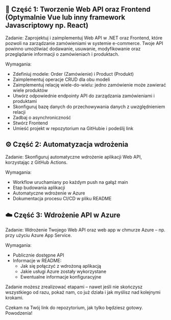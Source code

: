 ## 🛒 Część 1: Tworzenie Web API oraz Frontend (Optymalnie Vue lub inny framework Javascriptowy np. React)

Zadanie:
Zaprojektuj i zaimplementuj Web API w .NET oraz Frontend, które pozwoli na zarządzanie zamówieniami w systemie e-commerce. Twoje API powinno umożliwiać dodawanie, usuwanie, modyfikowanie oraz przeglądanie informacji o zamówieniach i produktach.

Wymagania:
<ul>
    <li>Zdefiniuj modele: Order (Zamówienie) i Product (Produkt)</li>
    <li>Zaimplementuj operacje CRUD dla obu modeli</li>
    <li>Zaimplementuj relację wiele-do-wielu: jedno zamówienie może zawierać wiele produktów</li>
    <li>Utwórz odpowiednie endpointy API do zarządzania zamówieniami i produktami</li>
    <li>Skonfiguruj bazę danych do przechowywania danych z uwzględnieniem relacji</li>
    <li>Zadbaj o asynchroniczność</li>
    <li>Stwórz Frontend</li>
    <li>Umieść projekt w repozytorium na GitHubie i podeślij link</li>
</ul>

## ⚙️ Część 2: Automatyzacja wdrożenia

Zadanie:
Skonfiguruj automatyczne wdrożenie aplikacji Web API, korzystając z GitHub Actions.

Wymagania:

<ul>
    <li>Workflow uruchamiany po każdym push na gałąź main</li>
    <li>Etap budowania aplikacji</li>
    <li>Automatyczne wdrożenie w Azure</li>
    <li>Dokumentacja procesu CI/CD w pliku README</li>
</ul>

## ☁️ Część 3: Wdrożenie API w Azure

Zadanie:
Wdrożenie Twojego Web API oraz web app w chmurze Azure – np. przy użyciu Azure App Service.

Wymagania:
<ul>
<li>Publicznie dostępne API</li>
<li>Informacje w README:
    <ul>
        <li>Jak się połączyć z wdrożoną aplikacją</li>
        <li>Jakie usługi Azure zostały wykorzystane</li>
        <li>Ewentualne informacje konfiguracyjne</li>
    </ul>
</li>
</ul>

Zadanie możesz zrealizować etapami – nawet jeśli nie skończysz wszystkiego od razu, pokaż nam, co już działa i jak myślisz nad kolejnymi krokami.

Czekam na Twój link do repozytorium, jak tylko będziesz gotowy.
Powodzenia!